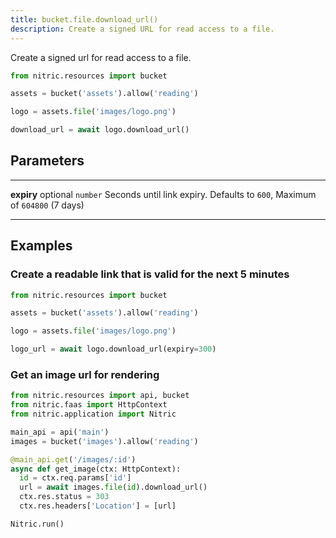 ```yaml
---
title: bucket.file.download_url()
description: Create a signed URL for read access to a file.
---
```


Create a signed url for read access to a file.

```python
from nitric.resources import bucket

assets = bucket('assets').allow('reading')

logo = assets.file('images/logo.png')

download_url = await logo.download_url()
```

## Parameters

---

**expiry** optional `number`
Seconds until link expiry. Defaults to `600`, Maximum of `604800` (7 days)

---

## Examples

### Create a readable link that is valid for the next 5 minutes

```python
from nitric.resources import bucket

assets = bucket('assets').allow('reading')

logo = assets.file('images/logo.png')

logo_url = await logo.download_url(expiry=300)
```

### Get an image url for rendering

```python
from nitric.resources import api, bucket
from nitric.faas import HttpContext
from nitric.application import Nitric

main_api = api('main')
images = bucket('images').allow('reading')

@main_api.get('/images/:id')
async def get_image(ctx: HttpContext):
  id = ctx.req.params['id']
  url = await images.file(id).download_url()
  ctx.res.status = 303
  ctx.res.headers['Location'] = [url]

Nitric.run()
```

